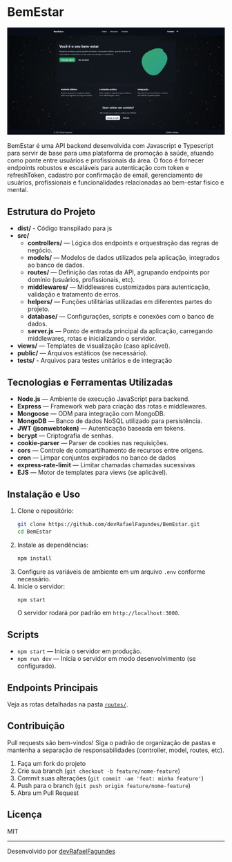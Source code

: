 # BemEstar

![Homepage](./public/img/readmeImages/homepage.png)

BemEstar é uma API backend desenvolvida com Javascript e Typescript para servir de base para uma plataforma de promoção à saúde, atuando como ponte entre usuários e profissionais da área. O foco é fornecer endpoints robustos e escaláveis para autenticação com token e refreshToken, cadastro por confirmação de email, gerenciamento de usuários, profissionais e funcionalidades relacionadas ao bem-estar físico e mental.

## Estrutura do Projeto
- **dist/** - Código transpilado para js
- **src/**
   - **controllers/** — Lógica dos endpoints e orquestração das regras de negócio.
   - **models/** — Modelos de dados utilizados pela aplicação, integrados ao banco de dados.
   - **routes/** — Definição das rotas da API, agrupando endpoints por domínio (usuários, profissionais, etc).
   - **middlewares/** — Middlewares customizados para autenticação, validação e tratamento de erros.
   - **helpers/** — Funções utilitárias utilizadas em diferentes partes do projeto.
   - **database/** — Configurações, scripts e conexões com o banco de dados.
   - **server.js** — Ponto de entrada principal da aplicação, carregando middlewares, rotas e inicializando o servidor.
- **views/** — Templates de visualização (caso aplicável).
- **public/** — Arquivos estáticos (se necessário).
- **tests/** - Arquivos para testes unitários e de integração
## Tecnologias e Ferramentas Utilizadas

- **Node.js** — Ambiente de execução JavaScript para backend.
- **Express** — Framework web para criação das rotas e middlewares.
- **Mongoose** — ODM para integração com MongoDB.
- **MongoDB** — Banco de dados NoSQL utilizado para persistência.
- **JWT (jsonwebtoken)** — Autenticação baseada em tokens.
- **bcrypt** — Criptografia de senhas.
- **cookie-parser** — Parser de cookies nas requisições.
- **cors** — Controle de compartilhamento de recursos entre origens.
- **cron** — Limpar conjuntos expirados no banco de dados
- **express-rate-limit** — Limitar chamadas chamadas sucessivas 
- **EJS** — Motor de templates para views (se aplicável).

## Instalação e Uso

1. Clone o repositório:
   ```bash
   git clone https://github.com/devRafaelFagundes/BemEstar.git
   cd BemEstar
   ```
2. Instale as dependências:
   ```bash
   npm install
   ```
3. Configure as variáveis de ambiente em um arquivo `.env` conforme necessário.
4. Inicie o servidor:
   ```bash
   npm start
   ```
   O servidor rodará por padrão em `http://localhost:3000`.

## Scripts

- `npm start` — Inicia o servidor em produção.
- `npm run dev` — Inicia o servidor em modo desenvolvimento (se configurado).

## Endpoints Principais

Veja as rotas detalhadas na pasta [`routes/`](./routes).

## Contribuição

Pull requests são bem-vindos! Siga o padrão de organização de pastas e mantenha a separação de responsabilidades (controller, model, routes, etc).

1. Faça um fork do projeto
2. Crie sua branch (`git checkout -b feature/nome-feature`)
3. Commit suas alterações (`git commit -am 'feat: minha feature'`)
4. Push para o branch (`git push origin feature/nome-feature`)
5. Abra um Pull Request

## Licença

MIT

---
Desenvolvido por [devRafaelFagundes](https://github.com/devRafaelFagundes)
